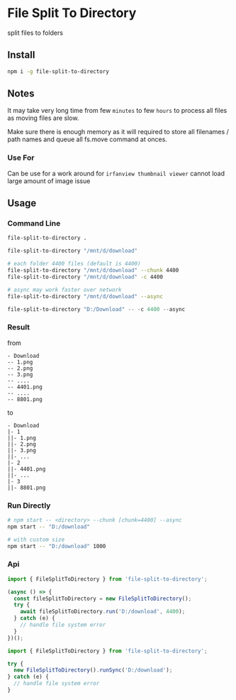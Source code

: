 # File Split To Directory

split files to folders

## Install

```bash
npm i -g file-split-to-directory
```

## Notes

It may take very long time from few `minutes` to few `hours` to process all files as moving files are slow.

Make sure there is enough memory as it will required to store all filenames / path names and queue all fs.move command at onces.

### Use For

Can be use for a work around for `irfanview thumbnail viewer` cannot load large amount of image issue

## Usage

### Command Line

```bash
file-split-to-directory .
```

```bash
file-split-to-directory "/mnt/d/download"
```

```bash
# each folder 4400 files (default is 4400)
file-split-to-directory "/mnt/d/download" --chunk 4400
file-split-to-directory "/mnt/d/download" -c 4400
```

```bash
# async may work faster over network
file-split-to-directory "/mnt/d/download" --async
```

```ps1
file-split-to-directory "D:/Download" -- -c 4400 --async
```

### Result

from

```text
- Download
-- 1.png
-- 2.png
-- 3.png
-- ....
-- 4401.png
-- ....
-- 8801.png
```

to

```text
- Download
|- 1
||- 1.png
||- 2.png
||- 3.png
||- ...
|- 2
||- 4401.png
||- ...
|- 3
||- 8801.png
```

### Run Directly

```bash
# npm start -- <directory> --chunk [chunk=4400] --async
npm start -- "D:/download"

# with custom size
npm start -- "D:/download" 1000
```

### Api

```ts
import { FileSplitToDirectory } from 'file-split-to-directory';

(async () => {
  const fileSplitToDirectory = new FileSplitToDirectory();
  try {
    await fileSplitToDirectory.run('D:/download', 4400);
  } catch (e) {
    // handle file system error
  }
})();
```

```ts
import { FileSplitToDirectory } from 'file-split-to-directory';

try {
  new FileSplitToDirectory().runSync('D:/download');
} catch (e) {
  // handle file system error
}
```
